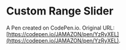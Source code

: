 # Custom Range Slider

A Pen created on CodePen.io. Original URL: [https://codepen.io/JAMAZON/pen/YzRyXEL](https://codepen.io/JAMAZON/pen/YzRyXEL).


